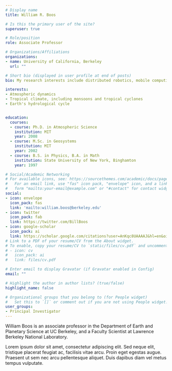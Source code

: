 ```yaml
---
# Display name
title: William R. Boos

# Is this the primary user of the site?
superuser: true

# Role/position
role: Associate Professor

# Organizations/Affiliations
organizations:
- name: University of California, Berkeley
  url: ""

# Short bio (displayed in user profile at end of posts)
bio: My research interests include distributed robotics, mobile computing and programmable matter.

interests:
- Atmospheric dynamics
- Tropical climate, including monsoons and tropical cyclones
- Earth's hydrological cycle


education:
  courses:
  - course: Ph.D. in Atmospheric Science
    institution: MIT
    year: 2008
  - course: M.Sc. in Geosystems
    institution: MIT
    year: 2002
  - course: B.S. in Physics, B.A. in Math
    institution: State University of New York, Binghamton
    year: 1997

# Social/Academic Networking
# For available icons, see: https://sourcethemes.com/academic/docs/page-builder/#icons
#   For an email link, use "fas" icon pack, "envelope" icon, and a link in the
#   form "mailto:your-email@example.com" or "#contact" for contact widget.
social:
- icon: envelope
  icon_pack: fas
  link: 'mailto:william.boos@berkeley.edu'
- icon: twitter
  icon_pack: fab
  link: https://twitter.com/BillBoos
- icon: google-scholar
  icon_pack: ai
  link: https://scholar.google.com/citations?user=AnKqc8UAAAAJ&hl=en&oi=ao
# Link to a PDF of your resume/CV from the About widget.
# To enable, copy your resume/CV to `static/files/cv.pdf` and uncomment the lines below.
# - icon: cv
#   icon_pack: ai
#   link: files/cv.pdf

# Enter email to display Gravatar (if Gravatar enabled in Config)
email: ""

# Highlight the author in author lists? (true/false)
highlight_name: false

# Organizational groups that you belong to (for People widget)
#   Set this to `[]` or comment out if you are not using People widget.
user_groups:
- Principal Investigator
---
```


William Boos is an associate professor in the Department of Earth and Planetary Science at UC Berkeley, and a Faculty Scientist at Lawrence Berkeley National Laboratory.

Lorem ipsum dolor sit amet, consectetur adipiscing elit. Sed neque elit, tristique placerat feugiat ac, facilisis vitae arcu. Proin eget egestas augue. Praesent ut sem nec arcu pellentesque aliquet. Duis dapibus diam vel metus tempus vulputate.
